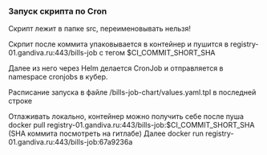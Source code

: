 ### Запуск скрипта по Cron 

Скрипт лежит в папке src, переименовывать нельзя!

Скрпит после коммита упаковывается в контейнер и пушится в  registry-01.gandiva.ru:443/bills-job с тегом $CI_COMMIT_SHORT_SHA

Далее из него через Helm делается CronJob и отправляется в namespace cronjobs в кубер.

Расписание запуска в файле /bills-job-chart/values.yaml.tpl в последней строке 

Отлаживать локально, контейнер можно получить себе после пуша docker pull registry-01.gandiva.ru:443/bills-job:$CI_COMMIT_SHORT_SHA (SHA коммита посмотреть на гитлабе)
Далее  docker run registry-01.gandiva.ru:443/bills-job:67a9236a 
